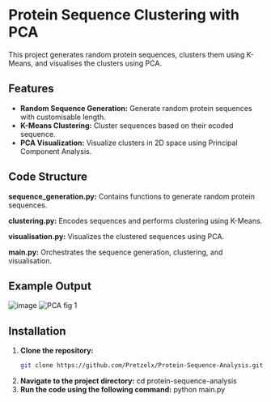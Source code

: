 # Protein Sequence Clustering with PCA

This project generates random protein sequences, clusters them using K-Means, and visualises the clusters using PCA.

## Features
- **Random Sequence Generation:** Generate random protein sequences with customisable length.
- **K-Means Clustering:** Cluster sequences based on their ecoded sequence.
- **PCA Visualization:** Visualize clusters in 2D space using Principal Component Analysis.

## Code Structure
**sequence_generation.py:** Contains functions to generate random protein sequences.

**clustering.py:** Encodes sequences and performs clustering using K-Means.

**visualisation.py:** Visualizes the clustered sequences using PCA.

**main.py:** Orchestrates the sequence generation, clustering, and visualisation.

## Example Output
![image](https://github.com/user-attachments/assets/b1d707d0-164b-446d-9b04-ec9f3bc073a3)
![PCA fig 1](https://github.com/user-attachments/assets/c3ba14db-a101-442d-92d9-0e4c78c28aad)



## Installation

1. **Clone the repository:**
   ```bash
   git clone https://github.com/Pretzelx/Protein-Sequence-Analysis.git
2. **Navigate to the project directory:**
   cd protein-sequence-analysis
3. **Run the code using the following command:**
   python main.py





 
